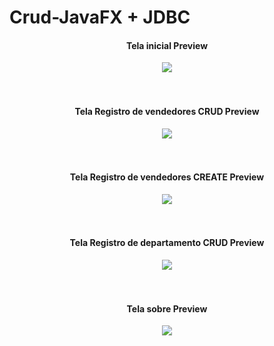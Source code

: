 # Crud-JavaFX + JDBC

<div align="center">
  <h4>Tela inicial Preview</h4>
<img src="https://user-images.githubusercontent.com/62127980/194787436-7b328ddb-8125-4360-8554-d4474cd539ac.jpg">
</div><br><br>

<div align="center">
    <h4>Tela Registro de vendedores CRUD Preview</h4>
<img src="https://user-images.githubusercontent.com/62127980/194787440-81954b4c-0b21-4723-95c8-3c8187d5816e.jpg">
</div><br><br>

<div align="center">
    <h4>Tela Registro de vendedores CREATE Preview</h4>
<img src="https://user-images.githubusercontent.com/62127980/194787442-3465112f-edae-44fd-bcaf-5f58b00fc23d.jpg">
</div><br><br>

<div align="center">
    <h4>Tela Registro de departamento CRUD Preview</h4>
<img src="https://user-images.githubusercontent.com/62127980/194787444-66c4fe8b-8cc3-41f3-ba9f-8dd87c0a02f3.jpg">
</div><br><br>

<div align="center">
    <h4>Tela sobre Preview</h4>
<img src="https://user-images.githubusercontent.com/62127980/194787446-a19ef06a-ade0-4fc7-8fa0-9f2c56789115.jpg">
</div><br><br>
